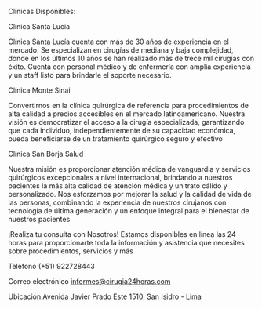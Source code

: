 
Clinicas Disponibles:

Clínica Santa Lucía

Clínica Santa Lucía cuenta con más de 30 años de experiencia en el mercado. Se especializan en cirugías de mediana y baja complejidad, donde en los últimos 10 años se han realizado más de trece mil cirugías con éxito. Cuenta con personal médico y de enfermería con amplia experiencia y un staff listo para brindarle el soporte necesario.

Clínica Monte Sinai

Convertirnos en la clínica quirúrgica de referencia para procedimientos de alta calidad a precios accesibles en el mercado latinoamericano. Nuestra visión es democratizar el acceso a la cirugía especializada, garantizando que cada individuo, independientemente de su capacidad económica, pueda beneficiarse de un tratamiento quirúrgico seguro y efectivo


Clínica San Borja Salud

Nuestra misión es proporcionar atención médica de vanguardia y servicios quirúrgicos excepcionales a nivel internacional, brindando a nuestros pacientes la más alta calidad de atención médica y un trato cálido y personalizado. Nos esforzamos por mejorar la salud y la calidad de vida de las personas, combinando la experiencia de nuestros cirujanos con tecnología de última generación y un enfoque integral para el bienestar de nuestros pacientes

¡Realiza tu consulta con Nosotros!
Estamos disponibles en línea las 24 horas para proporcionarte toda la información y asistencia que necesites sobre procedimientos, servicios y más

Teléfono
(+51) 922728443

Correo electrónico
informes@cirugia24horas.com

Ubicación
Avenida Javier Prado Este 1510, San Isidro - Lima